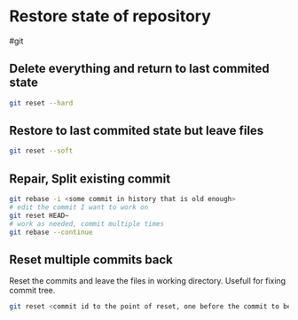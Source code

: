 # Restore state of repository
#git

## Delete everything and return to last commited state

```bash
git reset --hard
```

## Restore to last commited state but leave files 

```bash
git reset --soft
```

## Repair, Split existing commit

```bash
git rebase -i <some commit in history that is old enough>
# edit the commit I want to work on
git reset HEAD~
# work as needed, commit multiple times
git rebase --continue
```

## Reset multiple commits back

Reset the commits and leave the files in working directory. Usefull for fixing commit tree.

```bash
git reset <commit id to the point of reset, one before the commit to be reseted>
```